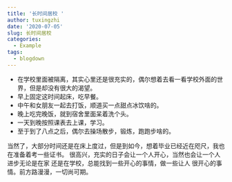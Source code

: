 ```yaml
---
title: '长时间居校 '
author: tuxingzhi
date: '2020-07-05'
slug: 长时间居校
categories:
  - Example
tags:
  - blogdown
---
```

+ 在学校里面被隔离，其实心里还是很充实的，偶尔想着去看一看学校外面的世界，但是却没有很大的渴望。
+ 早上固定这时间起床，吃早餐。
+ 中午和女朋友一起去打饭，顺道买一点甜点冰饮啥的。
+ 晚上吃完晚饭，就到宿舍里面呆着洗个头。
+ 一天到晚按照课表去上课，学习。
+ 至于到了八点之后，偶尔去操场散步，锻炼，跑跑步啥的。

当然了，大部分时间还是在床上度过，但是到如今，想着毕业已经近在咫尺，我也在准备着考一些证书。
很高兴，充实的日子会让一个人开心，当然也会让一个人进步无论是在家 还是在学校，总能找到一些开心的事情，做一些让人 很开心的事情。前方路漫漫，一切尚可期。